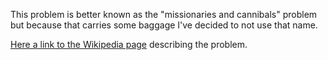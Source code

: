 This problem is better known as the "missionaries and cannibals" problem but because that carries some baggage I've decided to not use that name.

[Here a link to the Wikipedia page](https://en.wikipedia.org/wiki/Missionaries_and_cannibals_problem) describing the problem.
